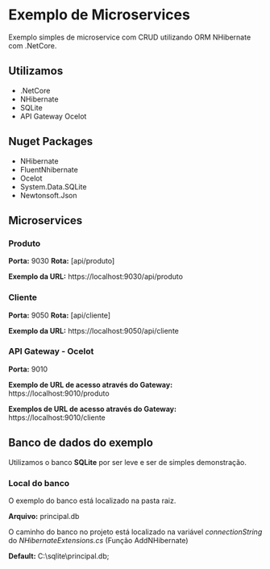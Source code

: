 # Exemplo de Microservices

Exemplo simples de microservice com CRUD utilizando ORM NHibernate com .NetCore.

## Utilizamos

* .NetCore
* NHibernate
* SQLite
* API Gateway Ocelot

## Nuget Packages

* NHibernate
* FluentNhibernate
* Ocelot
* System.Data.SQLite
* Newtonsoft.Json

## Microservices

### Produto

**Porta:** 9030
**Rota:** [api/produto]

**Exemplo da URL:** https://localhost:9030/api/produto

### Cliente

**Porta:** 9050
**Rota:** [api/cliente]

**Exemplo da URL:** https://localhost:9050/api/cliente

### API Gateway - Ocelot

**Porta:** 9010

**Exemplo de URL de acesso através do Gateway:**
https://localhost:9010/produto

**Exemplos de URL de acesso através do Gateway:**
https://localhost:9010/cliente

## Banco de dados do exemplo

Utilizamos o banco **SQLite** por ser leve e ser de simples demonstração.

### Local do banco

O exemplo do banco está localizado na pasta raiz.

**Arquivo:** principal.db

O caminho do banco no projeto está localizado na variável *connectionString* do *NHibernateExtensions.cs* (Função AddNHibernate)

**Default:** C:\sqlite\principal.db;

